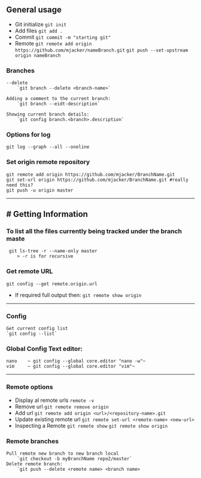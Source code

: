## General usage
- Git initialize
    `git init`
- Add files
    `git add .`
- Commit
    `git commit -m "starting git"`
- Remote
    `git remote add origin https://github.com/mjacker/nameBranch.git`
    `git push --set-upstream origin nameBranch`

### Branches
	--delete
		`git branch --delete <branch-name>`
	
	Adding a comment to the current branch:
		`git branch --eidt-description`

	Showing current branch details:
		`git config branch.<branch>.description`

### Options for log
    git log --graph --all --oneline

### Set origin remote repository
    git remote add origin https://github.com/mjacker/BranchName.git
    git set-url origin https://github.com/mjacker/BranchName.git #really need this?
    git push -u origin master


---
## # Getting Information
### To list all the files currently being tracked under the branch maste
	 git ls-tree -r --name-only master
		> -r is for recursive

### Get remote URL 
`git config --get remote.origin.url`

- If required full output then:
`git remote show origin`


---
### Config
	Get current config list
	`git config --list`

### Global Config Text editor:
    nano	~ git config --global core.editor "nano -w"~
    vim	    ~ git config --global core.editor "vim"~

---
### Remote options 
- Display al remote urls
    `remote -v`
- Remove url
    `git remote remove origin`
- Add url
    `git remote add origin <url>/<repository-name>.git`
- Update existing remote url
    `git remote set-url <remote-name> <new-url>`
- Inspecting a Remote
	 `git remote show`
	 `git remote show origin`

### Remote branches
    Pull remote new branch to new branch local
        `git checkout -b myBranchName repo2/master`
	Delete remote branch:
		`git push --delete <remote name> <branch name>

